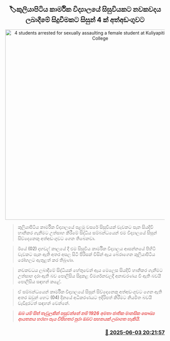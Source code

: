 <p align='center'><b><h2 align='center' title='4 students arrested for sexually assaulting a female student at Kuliyapitiya Technical College'>🏷කුලියාපිටිය කාර්මික විද්‍යාලයේ සිසුවිය​කට නවකවද​ය ලබාදීමේ සිදුවීමක​ට සිසුන් 4 ක් අත්අඩංගුවට</h2></b></p>
<p align='center'><img src='https://helakuru.sgp1.cdn.digitaloceanspaces.com/esana/images/lib/arrested2[1].jpg' width='600' alt='4 students arrested for sexually assaulting a female student at Kuliyapitiya Technical College'></p>

> කුලියාපිටිය කාර්මික විද්‍යාලයේ පළමු වසරේ සිසුවියක් වැවකට පැන සියදිවි හානිකර ගැනීමට උත්සාහ කිරීමේ සිද්ධිය සම්බන්ධයෙන් එම විද්‍යාලයේ සිසුන් සිව්දෙනෙකු අත්අඩංගුවට ගෙන තිබෙනවා.

> ඊයේ (02) දහවල් කාලයේ දී එම සිසුවිය කාර්මික විද්‍යාලය ආසන්නයේ පිහිටි වැවකට පැන ඇති අතර අසල සිටි පිරිසක් විසින් ඇය බේරාගෙන කුලියාපිටිය රෝහලට ඇතුළත් කර තිබුණා.

> නවකවධය ලබාදීමේ සිද්ධියක් හේතුවෙන් ඇය මෙලෙස සියදිවි හානිකර ගැනීමට උත්සාහ දරා ඇති බව පොලිසිය සිදුකළ විමර්ශනවලදී අනාවරණය වී ඇති බවයි පොලීසිය සඳහන් කළේ.

> ඒ සම්බන්ධයෙන් කාර්මික විද්‍යාලයේ සිසුන් සිව්දෙනෙකු අත්අඩංගුවට ගෙන ඇති අතර ඔවුන් හෙට (04) දින‍යේ අධිකරණයට ඉදිරිපත් කිරීමට නියමිත බවයි වැඩිදුරටත් සඳහන් වෙන්නේ.

> <span style='color:#e64d4d'><em><strong>ඔබ යම් සිත් තැවුලකින් පසුවන්නේ නම් 1926 අමතා ජාතික මානසික සෞඛ්‍ය ආයතනය හරහා පැය විසිහතර පුරා ඔබට සහනයක් ලබාගත හැකියි.</strong></em></span>



<h3 align='right'><a href='https://www.helakuru.lk/esana/p/110681/'>📅 2025-06-03 20:21:57</a></h3>
